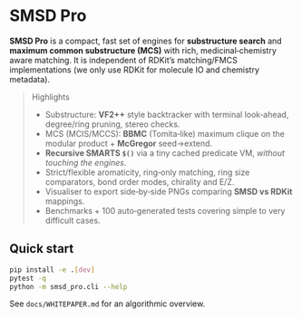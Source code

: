 # SMSD Pro

**SMSD Pro** is a compact, fast set of engines for **substructure search** and **maximum common substructure (MCS)** with rich, medicinal‑chemistry aware matching.
It is independent of RDKit’s matching/FMCS implementations (we only use RDKit for molecule IO and chemistry metadata).

> Highlights
>
> - Substructure: **VF2++** style backtracker with terminal look‑ahead, degree/ring pruning, stereo checks.
> - MCS (MCIS/MCCS): **BBMC** (Tomita‑like) maximum clique on the modular product + **McGregor** seed→extend.
> - **Recursive SMARTS `$()`** via a tiny cached predicate VM, *without touching the engines*.
> - Strict/flexible aromaticity, ring‑only matching, ring size comparators, bond order modes, chirality and E/Z.
> - Visualiser to export side‑by‑side PNGs comparing **SMSD vs RDKit** mappings.
> - Benchmarks + 100 auto‑generated tests covering simple to very difficult cases.

## Quick start

```bash
pip install -e .[dev]
pytest -q
python -m smsd_pro.cli --help
```

See `docs/WHITEPAPER.md` for an algorithmic overview.
